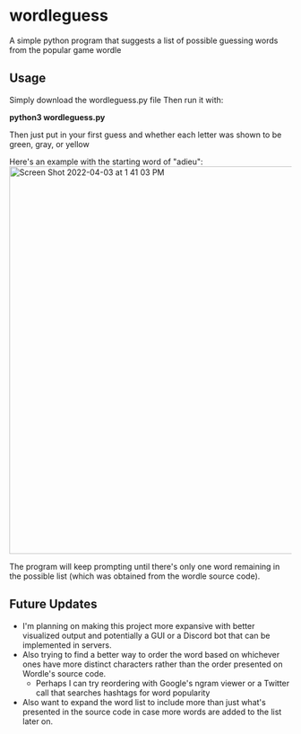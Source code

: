 # wordleguess
 A simple python program that suggests a list of possible guessing words from the popular game wordle
 
## Usage
Simply download the wordleguess.py file 
Then run it with:

**python3 wordleguess.py**

Then just put in your first guess and whether each letter was shown to be green, gray, or yellow

Here's an example with the starting word of "adieu":
<img width="691" alt="Screen Shot 2022-04-03 at 1 41 03 PM" src="https://user-images.githubusercontent.com/9218849/161440855-7aa4ce9e-1ac4-45ac-a099-632398c2f37a.png">

The program will keep prompting until there's only one word remaining in the possible list (which was obtained from the wordle source code). 

## Future Updates
- I'm planning on making this project more expansive with better visualized output and potentially a GUI or a Discord bot that can be implemented in servers.
- Also trying to find a better way to order the word based on whichever ones have more distinct characters rather than the order presented on Wordle's source code. 
  - Perhaps I can try reordering with Google's ngram viewer or a Twitter call that searches hashtags for word popularity
- Also want to expand the word list to include more than just what's presented in the source code in case more words are added to the list later on.


